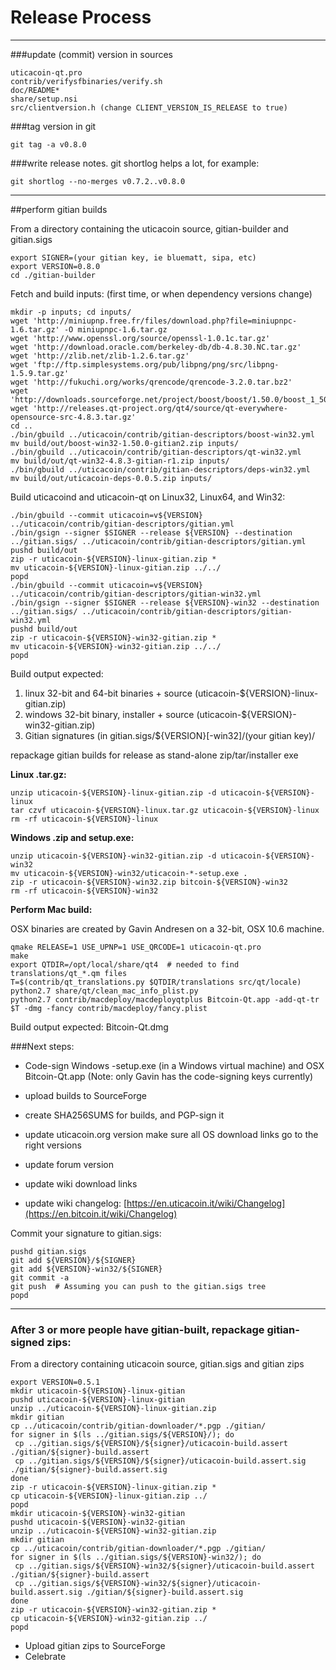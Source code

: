 Release Process
====================

* * *

###update (commit) version in sources


	uticacoin-qt.pro
	contrib/verifysfbinaries/verify.sh
	doc/README*
	share/setup.nsi
	src/clientversion.h (change CLIENT_VERSION_IS_RELEASE to true)

###tag version in git

	git tag -a v0.8.0

###write release notes. git shortlog helps a lot, for example:

	git shortlog --no-merges v0.7.2..v0.8.0

* * *

##perform gitian builds

 From a directory containing the uticacoin source, gitian-builder and gitian.sigs
  
	export SIGNER=(your gitian key, ie bluematt, sipa, etc)
	export VERSION=0.8.0
	cd ./gitian-builder

 Fetch and build inputs: (first time, or when dependency versions change)

	mkdir -p inputs; cd inputs/
	wget 'http://miniupnp.free.fr/files/download.php?file=miniupnpc-1.6.tar.gz' -O miniupnpc-1.6.tar.gz
	wget 'http://www.openssl.org/source/openssl-1.0.1c.tar.gz'
	wget 'http://download.oracle.com/berkeley-db/db-4.8.30.NC.tar.gz'
	wget 'http://zlib.net/zlib-1.2.6.tar.gz'
	wget 'ftp://ftp.simplesystems.org/pub/libpng/png/src/libpng-1.5.9.tar.gz'
	wget 'http://fukuchi.org/works/qrencode/qrencode-3.2.0.tar.bz2'
	wget 'http://downloads.sourceforge.net/project/boost/boost/1.50.0/boost_1_50_0.tar.bz2'
	wget 'http://releases.qt-project.org/qt4/source/qt-everywhere-opensource-src-4.8.3.tar.gz'
	cd ..
	./bin/gbuild ../uticacoin/contrib/gitian-descriptors/boost-win32.yml
	mv build/out/boost-win32-1.50.0-gitian2.zip inputs/
	./bin/gbuild ../uticacoin/contrib/gitian-descriptors/qt-win32.yml
	mv build/out/qt-win32-4.8.3-gitian-r1.zip inputs/
	./bin/gbuild ../uticacoin/contrib/gitian-descriptors/deps-win32.yml
	mv build/out/uticacoin-deps-0.0.5.zip inputs/

 Build uticacoind and uticacoin-qt on Linux32, Linux64, and Win32:
  
	./bin/gbuild --commit uticacoin=v${VERSION} ../uticacoin/contrib/gitian-descriptors/gitian.yml
	./bin/gsign --signer $SIGNER --release ${VERSION} --destination ../gitian.sigs/ ../uticacoin/contrib/gitian-descriptors/gitian.yml
	pushd build/out
	zip -r uticacoin-${VERSION}-linux-gitian.zip *
	mv uticacoin-${VERSION}-linux-gitian.zip ../../
	popd
	./bin/gbuild --commit uticacoin=v${VERSION} ../uticacoin/contrib/gitian-descriptors/gitian-win32.yml
	./bin/gsign --signer $SIGNER --release ${VERSION}-win32 --destination ../gitian.sigs/ ../uticacoin/contrib/gitian-descriptors/gitian-win32.yml
	pushd build/out
	zip -r uticacoin-${VERSION}-win32-gitian.zip *
	mv uticacoin-${VERSION}-win32-gitian.zip ../../
	popd

  Build output expected:

  1. linux 32-bit and 64-bit binaries + source (uticacoin-${VERSION}-linux-gitian.zip)
  2. windows 32-bit binary, installer + source (uticacoin-${VERSION}-win32-gitian.zip)
  3. Gitian signatures (in gitian.sigs/${VERSION}[-win32]/(your gitian key)/

repackage gitian builds for release as stand-alone zip/tar/installer exe

**Linux .tar.gz:**

	unzip uticacoin-${VERSION}-linux-gitian.zip -d uticacoin-${VERSION}-linux
	tar czvf uticacoin-${VERSION}-linux.tar.gz uticacoin-${VERSION}-linux
	rm -rf uticacoin-${VERSION}-linux

**Windows .zip and setup.exe:**

	unzip uticacoin-${VERSION}-win32-gitian.zip -d uticacoin-${VERSION}-win32
	mv uticacoin-${VERSION}-win32/uticacoin-*-setup.exe .
	zip -r uticacoin-${VERSION}-win32.zip bitcoin-${VERSION}-win32
	rm -rf uticacoin-${VERSION}-win32

**Perform Mac build:**

  OSX binaries are created by Gavin Andresen on a 32-bit, OSX 10.6 machine.

	qmake RELEASE=1 USE_UPNP=1 USE_QRCODE=1 uticacoin-qt.pro
	make
	export QTDIR=/opt/local/share/qt4  # needed to find translations/qt_*.qm files
	T=$(contrib/qt_translations.py $QTDIR/translations src/qt/locale)
	python2.7 share/qt/clean_mac_info_plist.py
	python2.7 contrib/macdeploy/macdeployqtplus Bitcoin-Qt.app -add-qt-tr $T -dmg -fancy contrib/macdeploy/fancy.plist

 Build output expected: Bitcoin-Qt.dmg

###Next steps:

* Code-sign Windows -setup.exe (in a Windows virtual machine) and
  OSX Bitcoin-Qt.app (Note: only Gavin has the code-signing keys currently)

* upload builds to SourceForge

* create SHA256SUMS for builds, and PGP-sign it

* update uticacoin.org version
  make sure all OS download links go to the right versions

* update forum version

* update wiki download links

* update wiki changelog: [https://en.uticacoin.it/wiki/Changelog](https://en.bitcoin.it/wiki/Changelog)

Commit your signature to gitian.sigs:

	pushd gitian.sigs
	git add ${VERSION}/${SIGNER}
	git add ${VERSION}-win32/${SIGNER}
	git commit -a
	git push  # Assuming you can push to the gitian.sigs tree
	popd

-------------------------------------------------------------------------

### After 3 or more people have gitian-built, repackage gitian-signed zips:

From a directory containing uticacoin source, gitian.sigs and gitian zips

	export VERSION=0.5.1
	mkdir uticacoin-${VERSION}-linux-gitian
	pushd uticacoin-${VERSION}-linux-gitian
	unzip ../uticacoin-${VERSION}-linux-gitian.zip
	mkdir gitian
	cp ../uticacoin/contrib/gitian-downloader/*.pgp ./gitian/
	for signer in $(ls ../gitian.sigs/${VERSION}/); do
	 cp ../gitian.sigs/${VERSION}/${signer}/uticacoin-build.assert ./gitian/${signer}-build.assert
	 cp ../gitian.sigs/${VERSION}/${signer}/uticacoin-build.assert.sig ./gitian/${signer}-build.assert.sig
	done
	zip -r uticacoin-${VERSION}-linux-gitian.zip *
	cp uticacoin-${VERSION}-linux-gitian.zip ../
	popd
	mkdir uticacoin-${VERSION}-win32-gitian
	pushd uticacoin-${VERSION}-win32-gitian
	unzip ../uticacoin-${VERSION}-win32-gitian.zip
	mkdir gitian
	cp ../uticacoin/contrib/gitian-downloader/*.pgp ./gitian/
	for signer in $(ls ../gitian.sigs/${VERSION}-win32/); do
	 cp ../gitian.sigs/${VERSION}-win32/${signer}/uticacoin-build.assert ./gitian/${signer}-build.assert
	 cp ../gitian.sigs/${VERSION}-win32/${signer}/uticacoin-build.assert.sig ./gitian/${signer}-build.assert.sig
	done
	zip -r uticacoin-${VERSION}-win32-gitian.zip *
	cp uticacoin-${VERSION}-win32-gitian.zip ../
	popd

- Upload gitian zips to SourceForge
- Celebrate 
